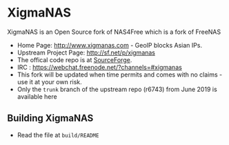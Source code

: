 # XigmaNAS
XigmaNAS is an Open Source fork of NAS4Free which is a fork of FreeNAS

* Home Page: http://www.xigmanas.com - GeoIP blocks Asian IPs.
* Upstream Project Page: http://sf.net/p/xigmanas
* The offical code repo is at [SourceForge](https://sourceforge.net/p/xigmanas/code).
* IRC : https://webchat.freenode.net/?channels=#xigmanas
* This fork will be updated when time permits and comes with no claims - use it at your own risk.
* Only the `trunk` branch of the upstream repo (r6743) from June 2019 is available here

## Building XigmaNAS
* Read the file at `build/README`
